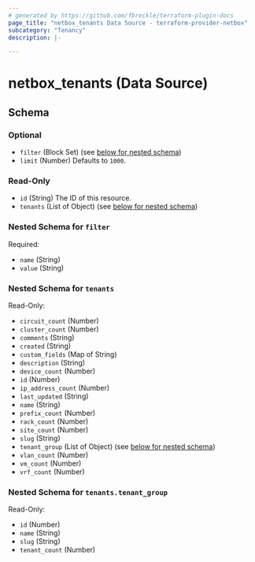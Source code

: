 ```yaml
---
# generated by https://github.com/fbreckle/terraform-plugin-docs
page_title: "netbox_tenants Data Source - terraform-provider-netbox"
subcategory: "Tenancy"
description: |-

---
```


# netbox_tenants (Data Source)





<!-- schema generated by tfplugindocs -->
## Schema

### Optional

- `filter` (Block Set) (see [below for nested schema](#nestedblock--filter))
- `limit` (Number) Defaults to `1000`.

### Read-Only

- `id` (String) The ID of this resource.
- `tenants` (List of Object) (see [below for nested schema](#nestedatt--tenants))

<a id="nestedblock--filter"></a>
### Nested Schema for `filter`

Required:

- `name` (String)
- `value` (String)


<a id="nestedatt--tenants"></a>
### Nested Schema for `tenants`

Read-Only:

- `circuit_count` (Number)
- `cluster_count` (Number)
- `comments` (String)
- `created` (String)
- `custom_fields` (Map of String)
- `description` (String)
- `device_count` (Number)
- `id` (Number)
- `ip_address_count` (Number)
- `last_updated` (String)
- `name` (String)
- `prefix_count` (Number)
- `rack_count` (Number)
- `site_count` (Number)
- `slug` (String)
- `tenant_group` (List of Object) (see [below for nested schema](#nestedobjatt--tenants--tenant_group))
- `vlan_count` (Number)
- `vm_count` (Number)
- `vrf_count` (Number)

<a id="nestedobjatt--tenants--tenant_group"></a>
### Nested Schema for `tenants.tenant_group`

Read-Only:

- `id` (Number)
- `name` (String)
- `slug` (String)
- `tenant_count` (Number)
